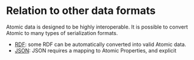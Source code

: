 # Relation to other data formats

Atomic data is designed to be highly interoperable. It is possible to convert Atomic to many types of serialization formats.

* [RDF](rdf.md): some RDF can be automatically converted into valid Atomic data.
* [JSON](json.md): JSON requires a mapping to Atomic Properties, and explicit

